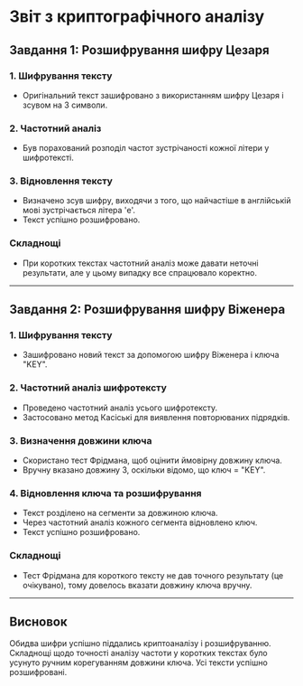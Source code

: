 # Звіт з криптографічного аналізу

## Завдання 1: Розшифрування шифру Цезаря

### 1. Шифрування тексту
- Оригінальний текст зашифровано з використанням шифру Цезаря і зсувом на 3 символи.

### 2. Частотний аналіз
- Був порахований розподіл частот зустрічаності кожної літери у шифротексті.

### 3. Відновлення тексту
- Визначено зсув шифру, виходячи з того, що найчастіше в англійській мові зустрічається літера 'e'.
- Текст успішно розшифровано.

### Складнощі
- При коротких текстах частотний аналіз може давати неточні результати, але у цьому випадку все спрацювало коректно.

---

## Завдання 2: Розшифрування шифру Віженера

### 1. Шифрування тексту
- Зашифровано новий текст за допомогою шифру Віженера і ключа "KEY".

### 2. Частотний аналіз шифротексту
- Проведено частотний аналіз усього шифротексту.
- Застосовано метод Касіські для виявлення повторюваних підрядків.

### 3. Визначення довжини ключа
- Скористано тест Фрідмана, щоб оцінити ймовірну довжину ключа.
- Вручну вказано довжину 3, оскільки відомо, що ключ = "KEY".

### 4. Відновлення ключа та розшифрування
- Текст розділено на сегменти за довжиною ключа.
- Через частотний аналіз кожного сегмента відновлено ключ.
- Текст успішно розшифровано.

### Складнощі
- Тест Фрідмана для короткого тексту не дав точного результату (це очікувано), тому довелось вказати довжину ключа вручну.

---

## Висновок
Обидва шифри успішно піддались криптоаналізу і розшифруванню. Складнощі щодо точності аналізу частоти у коротких текстах було усунуто ручним корегуванням довжини ключа. Усі тексти успішно розшифровані.

